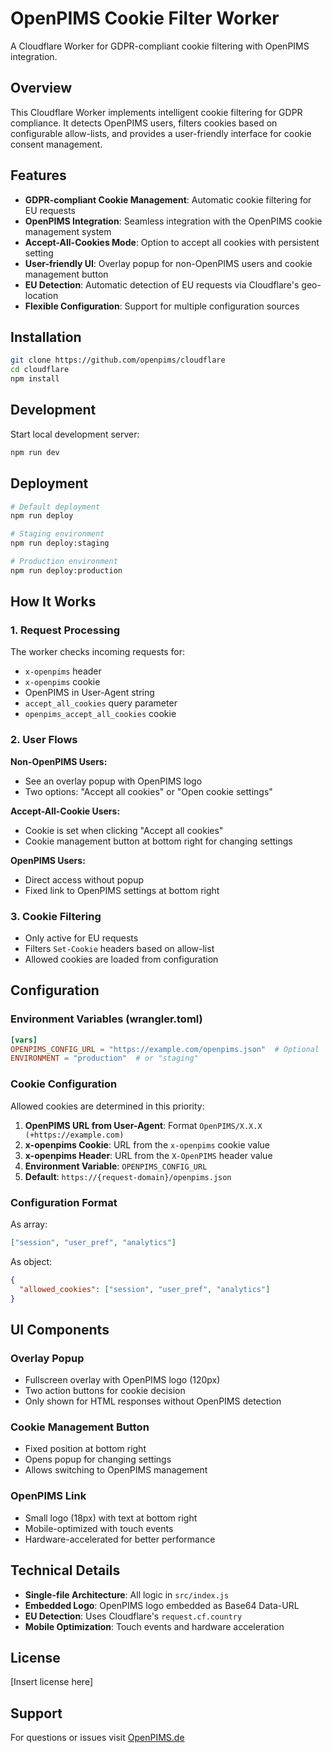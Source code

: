 # OpenPIMS Cookie Filter Worker

A Cloudflare Worker for GDPR-compliant cookie filtering with OpenPIMS integration.

## Overview

This Cloudflare Worker implements intelligent cookie filtering for GDPR compliance. It detects OpenPIMS users, filters cookies based on configurable allow-lists, and provides a user-friendly interface for cookie consent management.

## Features

- **GDPR-compliant Cookie Management**: Automatic cookie filtering for EU requests
- **OpenPIMS Integration**: Seamless integration with the OpenPIMS cookie management system
- **Accept-All-Cookies Mode**: Option to accept all cookies with persistent setting
- **User-friendly UI**: Overlay popup for non-OpenPIMS users and cookie management button
- **EU Detection**: Automatic detection of EU requests via Cloudflare's geo-location
- **Flexible Configuration**: Support for multiple configuration sources

## Installation

```bash
git clone https://github.com/openpims/cloudflare
cd cloudflare
npm install
```

## Development

Start local development server:
```bash
npm run dev
```

## Deployment

```bash
# Default deployment
npm run deploy

# Staging environment
npm run deploy:staging

# Production environment
npm run deploy:production
```

## How It Works

### 1. Request Processing

The worker checks incoming requests for:
- `x-openpims` header
- `x-openpims` cookie
- OpenPIMS in User-Agent string
- `accept_all_cookies` query parameter
- `openpims_accept_all_cookies` cookie

### 2. User Flows

**Non-OpenPIMS Users:**
- See an overlay popup with OpenPIMS logo
- Two options: "Accept all cookies" or "Open cookie settings"

**Accept-All-Cookie Users:**
- Cookie is set when clicking "Accept all cookies"
- Cookie management button at bottom right for changing settings

**OpenPIMS Users:**
- Direct access without popup
- Fixed link to OpenPIMS settings at bottom right

### 3. Cookie Filtering

- Only active for EU requests
- Filters `Set-Cookie` headers based on allow-list
- Allowed cookies are loaded from configuration

## Configuration

### Environment Variables (wrangler.toml)

```toml
[vars]
OPENPIMS_CONFIG_URL = "https://example.com/openpims.json"  # Optional
ENVIRONMENT = "production"  # or "staging"
```

### Cookie Configuration

Allowed cookies are determined in this priority:

1. **OpenPIMS URL from User-Agent**: Format `OpenPIMS/X.X.X (+https://example.com)`
2. **x-openpims Cookie**: URL from the `x-openpims` cookie value
3. **x-openpims Header**: URL from the `X-OpenPIMS` header value
4. **Environment Variable**: `OPENPIMS_CONFIG_URL`
5. **Default**: `https://{request-domain}/openpims.json`

### Configuration Format

As array:
```json
["session", "user_pref", "analytics"]
```

As object:
```json
{
  "allowed_cookies": ["session", "user_pref", "analytics"]
}
```

## UI Components

### Overlay Popup
- Fullscreen overlay with OpenPIMS logo (120px)
- Two action buttons for cookie decision
- Only shown for HTML responses without OpenPIMS detection

### Cookie Management Button
- Fixed position at bottom right
- Opens popup for changing settings
- Allows switching to OpenPIMS management

### OpenPIMS Link
- Small logo (18px) with text at bottom right
- Mobile-optimized with touch events
- Hardware-accelerated for better performance

## Technical Details

- **Single-file Architecture**: All logic in `src/index.js`
- **Embedded Logo**: OpenPIMS logo embedded as Base64 Data-URL
- **EU Detection**: Uses Cloudflare's `request.cf.country`
- **Mobile Optimization**: Touch events and hardware acceleration

## License

[Insert license here]

## Support

For questions or issues visit [OpenPIMS.de](https://openpims.de)